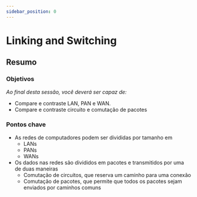 ```yaml
---
sidebar_position: 0
---
```


# Linking and Switching

## Resumo

### Objetivos
*Ao final desta sessão, você deverá ser capaz de:*
* Compare e contraste LAN, PAN e WAN.
* Compare e contraste circuito e comutação de pacotes

### Pontos chave
* As redes de computadores podem ser divididas por tamanho em
   * LANs
   * PANs
   * WANs
* Os dados nas redes são divididos em pacotes e transmitidos por uma de duas maneiras
   * Comutação de circuitos, que reserva um caminho para uma conexão
   * Comutação de pacotes, que permite que todos os pacotes sejam enviados por caminhos comuns